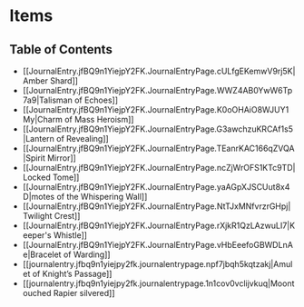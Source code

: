 # Items

## Table of Contents

- [[JournalEntry.jfBQ9n1YiejpY2FK.JournalEntryPage.cULfgEKemwV9rj5K|Amber Shard]]
- [[JournalEntry.jfBQ9n1YiejpY2FK.JournalEntryPage.WWZ4AB0YwW6Tp7a9|Talisman of Echoes]]
- [[JournalEntry.jfBQ9n1YiejpY2FK.JournalEntryPage.K0oOHAiO8WJUY1My|Charm of Mass Heroism]]
- [[JournalEntry.jfBQ9n1YiejpY2FK.JournalEntryPage.G3awchzuKRCAf1s5|Lantern of Revealing]]
- [[JournalEntry.jfBQ9n1YiejpY2FK.JournalEntryPage.TEanrKAC166qZVQA|Spirit Mirror]]
- [[JournalEntry.jfBQ9n1YiejpY2FK.JournalEntryPage.ncZjWrOFS1KTc9TD|Locked Tome]]
- [[JournalEntry.jfBQ9n1YiejpY2FK.JournalEntryPage.yaAGpXJSCUut8x4D|motes of the Whispering Wall]]
- [[JournalEntry.jfBQ9n1YiejpY2FK.JournalEntryPage.NtTJxMNfvrzrGHpj|Twilight Crest]]
- [[JournalEntry.jfBQ9n1YiejpY2FK.JournalEntryPage.rXjkR1QzLAzwuLI7|Keeper's Whistle]]
- [[JournalEntry.jfBQ9n1YiejpY2FK.JournalEntryPage.vHbEeefoGBWDLnAe|Bracelet of Warding]]
- [[journalentry.jfbq9n1yiejpy2fk.journalentrypage.npf7jbqh5kqtzakj|Amulet of Knight’s Passage]]
- [[journalentry.jfbq9n1yiejpy2fk.journalentrypage.1n1cov0vclijvkuq|Moontouched Rapier silvered]]

<!---
- [[JournalEntry.jfBQ9n1YiejpY2FK.JournalEntryPage.9afq1XtbmFvNhO6k|Holy Symbol of Ravenkind]]
- [[JournalEntry.jfBQ9n1YiejpY2FK.JournalEntryPage.0sbVuWM3nDR2iKBH|Khazan's Staff]]
- [[JournalEntry.jfBQ9n1YiejpY2FK.JournalEntryPage.VeRg7Y5lsUpRoz3g|Spear of the Huntress]]
- [[JournalEntry.jfBQ9n1YiejpY2FK.JournalEntryPage.apDloEjYk6HFwmJB|Dragon blessed weapon]]
- [[JournalEntry.jfBQ9n1YiejpY2FK.JournalEntryPage.fRjEtbwYAntc1WGH|Shield of the Silver Dragon]]
- [[JournalEntry.jfBQ9n1YiejpY2FK.JournalEntryPage.gXhHeg5r64F5urg2|Driftglobe]]
- [[JournalEntry.jfBQ9n1YiejpY2FK.JournalEntryPage.nxT2jmDxveoHVXvW|Cape of the Mountebank]]
- [[JournalEntry.jfBQ9n1YiejpY2FK.JournalEntryPage.gJUXSvAZq86nDrDf|Furtive Firestarter]]
- [[JournalEntry.jfBQ9n1YiejpY2FK.JournalEntryPage.PW7kr6rfaox8Nmwp|Chest of Holding]]
--->
